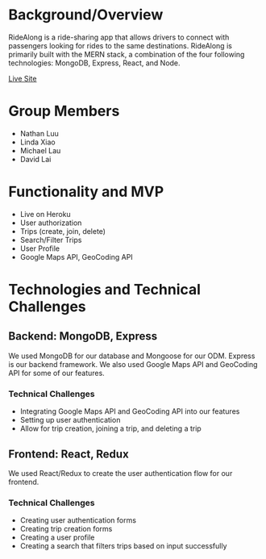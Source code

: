 # Background/Overview
RideAlong is a ride-sharing app that allows drivers to connect with passengers looking for rides to the same destinations. RideAlong is primarily built with the MERN stack, a combination of the four following technologies: MongoDB, Express, React, and Node.

[Live Site](https://ridealong-app.herokuapp.com/#/)

# Group Members
* Nathan Luu
* Linda Xiao
* Michael Lau
* David Lai

# Functionality and MVP
* Live on Heroku
* User authorization
* Trips (create, join, delete)
* Search/Filter Trips
* User Profile
* Google Maps API, GeoCoding API 

# Technologies and Technical Challenges

## Backend: MongoDB, Express
We used MongoDB for our database and Mongoose for our ODM. Express is our backend framework. We also used Google Maps API and GeoCoding API for some of our features.

### Technical Challenges
* Integrating Google Maps API and GeoCoding API into our features
* Setting up user authentication
* Allow for trip creation, joining a trip, and deleting a trip

## Frontend: React, Redux
We used React/Redux to create the user authentication flow for our frontend.

### Technical Challenges
* Creating user authentication forms
* Creating trip creation forms
* Creating a user profile 
* Creating a search that filters trips based on input successfully
